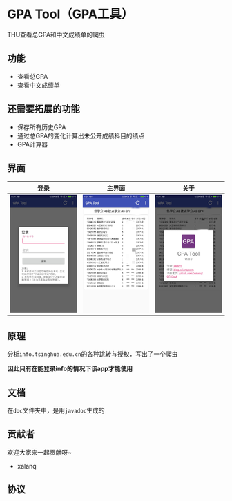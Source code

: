 # GPA Tool（GPA工具）

THU查看总GPA和中文成绩单的爬虫

## 功能

* 查看总GPA
* 查看中文成绩单

## 还需要拓展的功能

* 保存所有历史GPA
* 通过总GPA的变化计算出未公开成绩科目的绩点
* GPA计算器

## 界面

登录 | 主界面 | 关于
:-------------------------:|:-------------------------:|:-------------------------:
![](https://raw.githubusercontent.com/xalanq/GPATool/master/doc/images/login.jpg) | ![](https://raw.githubusercontent.com/xalanq/GPATool/master/doc/images/main.jpg) | ![](https://raw.githubusercontent.com/xalanq/GPATool/master/doc/images/about.jpg)

## 原理

分析`info.tsinghua.edu.cn`的各种跳转与授权，写出了一个爬虫

**因此只有在能登录info的情况下该app才能使用**

## 文档

在`doc`文件夹中，是用`javadoc`生成的

## 贡献者

欢迎大家来一起贡献呀~

* xalanq

## 协议

